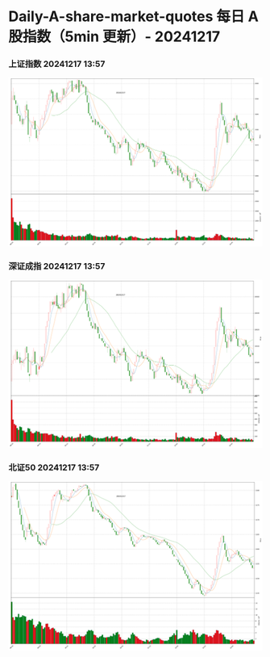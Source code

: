 
# Daily-A-share-market-quotes 每日 A 股指数（5min 更新）- 20241217

### 上证指数 20241217 13:57
![](./fig/2024/12/20241217-sh000001.png)

### 深证成指 20241217 13:57
![](./fig/2024/12/20241217-sz399001.png)

### 北证50 20241217 13:57
![](./fig/2024/12/20241217-bj899050.png)
